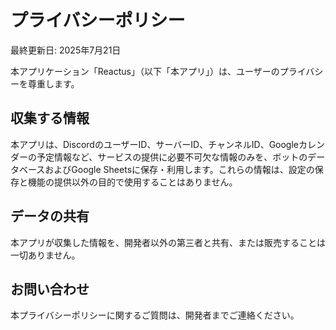 # プライバシーポリシー

最終更新日: 2025年7月21日

本アプリケーション「Reactus」（以下「本アプリ」）は、ユーザーのプライバシーを尊重します。

## 収集する情報
本アプリは、DiscordのユーザーID、サーバーID、チャンネルID、Googleカレンダーの予定情報など、サービスの提供に必要不可欠な情報のみを、ボットのデータベースおよびGoogle Sheetsに保存・利用します。これらの情報は、設定の保存と機能の提供以外の目的で使用することはありません。

## データの共有
本アプリが収集した情報を、開発者以外の第三者と共有、または販売することは一切ありません。

## お問い合わせ
本プライバシーポリシーに関するご質問は、開発者までご連絡ください。